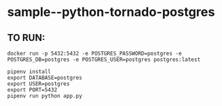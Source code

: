 # sample--python-tornado-postgres

## TO RUN:
```
docker run -p 5432:5432 -e POSTGRES_PASSWORD=postgres -e POSTGRES_DB=postgres -e POSTGRES_USER=postgres postgres:latest
```
```
pipenv install
export DATABASE=postgres     
export USER=postgres    
export PORT=5432        
pipenv run python app.py
```
